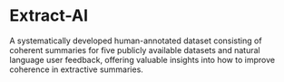 # Extract-AI
A systematically developed human-annotated dataset consisting of coherent summaries for five publicly available datasets and natural language user feedback, offering valuable insights into how to improve coherence in extractive summaries.
